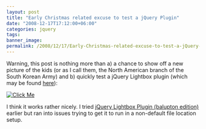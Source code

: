 ```yaml
---
layout: post
title: "Early Christmas related excuse to test a jQuery Plugin"
date: "2008-12-17T17:12:00+06:00"
categories: jquery 
tags: 
banner_image: 
permalink: /2008/12/17/Early-Christmas-related-excuse-to-test-a-jQuery-Plugin
---
```


Warning, this post is nothing more than a) a chance to show off a new picture of the kids (or as I call them, the North American branch of the South Korean Army) and b) quickly test a jQuery Lightbox plugin (which may be found <a href="http://jquery.com/demo/thickbox/">here</a>):


<script type="text/javascript" src="http://www.raymondcamden.com/js/jquery.js"></script>
<script type="text/javascript" src="http://www.coldfusionjedi.com/js/thickbox/thickbox.js"></script>
<link rel="stylesheet" href="http://www.coldfusionjedi.com/js/thickbox/thickbox.css" type="text/css" media="screen" />

<p>
<a href="http://www.coldfusionjedi.com/images/santa2008_larger.jpg" title="Christmas 2008" class="thickbox"><img border="0" src="http://www.coldfusionjedi.com/images/santa2008_smaller.jpg" alt="Click Me"/></a>
</p>

I think it works rather nicely. I tried <a href="http://plugins.jquery.com/project/jquerylightbox_bal">jQuery Lightbox Plugin (balupton edition)</a> earlier but ran into issues trying to get it to run in a non-default file location setup.